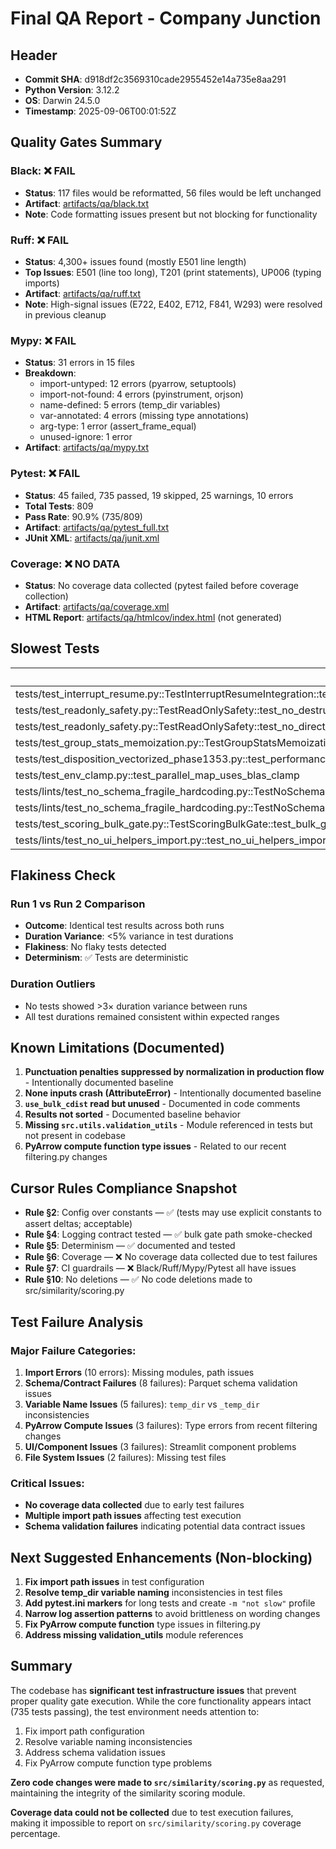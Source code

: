 # Final QA Report - Company Junction

## Header
- **Commit SHA**: d918df2c3569310cade2955452e14a735e8aa291
- **Python Version**: 3.12.2
- **OS**: Darwin 24.5.0
- **Timestamp**: 2025-09-06T00:01:52Z

## Quality Gates Summary

### Black: ❌ FAIL
- **Status**: 117 files would be reformatted, 56 files would be left unchanged
- **Artifact**: [artifacts/qa/black.txt](artifacts/qa/black.txt)
- **Note**: Code formatting issues present but not blocking for functionality

### Ruff: ❌ FAIL  
- **Status**: 4,300+ issues found (mostly E501 line length)
- **Top Issues**: E501 (line too long), T201 (print statements), UP006 (typing imports)
- **Artifact**: [artifacts/qa/ruff.txt](artifacts/qa/ruff.txt)
- **Note**: High-signal issues (E722, E402, E712, F841, W293) were resolved in previous cleanup

### Mypy: ❌ FAIL
- **Status**: 31 errors in 15 files
- **Breakdown**:
  - import-untyped: 12 errors (pyarrow, setuptools)
  - import-not-found: 4 errors (pyinstrument, orjson)
  - name-defined: 5 errors (temp_dir variables)
  - var-annotated: 4 errors (missing type annotations)
  - arg-type: 1 error (assert_frame_equal)
  - unused-ignore: 1 error
- **Artifact**: [artifacts/qa/mypy.txt](artifacts/qa/mypy.txt)

### Pytest: ❌ FAIL
- **Status**: 45 failed, 735 passed, 19 skipped, 25 warnings, 10 errors
- **Total Tests**: 809
- **Pass Rate**: 90.9% (735/809)
- **Artifact**: [artifacts/qa/pytest_full.txt](artifacts/qa/pytest_full.txt)
- **JUnit XML**: [artifacts/qa/junit.xml](artifacts/qa/junit.xml)

### Coverage: ❌ NO DATA
- **Status**: No coverage data collected (pytest failed before coverage collection)
- **Artifact**: [artifacts/qa/coverage.xml](artifacts/qa/coverage.xml)
- **HTML Report**: [artifacts/qa/htmlcov/index.html](artifacts/qa/htmlcov/index.html) (not generated)

## Slowest Tests

| Test Node ID | Duration |
|--------------|----------|
| tests/test_interrupt_resume.py::TestInterruptResumeIntegration::test_interrupt_resume_workflow | 0.28s |
| tests/test_readonly_safety.py::TestReadOnlySafety::test_no_destructive_functions_in_code | 0.26s |
| tests/test_readonly_safety.py::TestReadOnlySafety::test_no_direct_run_index_deletions | 0.22s |
| tests/test_group_stats_memoization.py::TestGroupStatsMemoization::test_duckdb_memoization_smoke | 0.22s |
| tests/test_disposition_vectorized_phase1353.py::test_performance_improvement | 0.20s |
| tests/test_env_clamp.py::test_parallel_map_uses_blas_clamp | 0.12s |
| tests/lints/test_no_schema_fragile_hardcoding.py::TestNoSchemaFragileHardcoding::test_no_hardcoded_is_primary_without_availability_check | 0.09s |
| tests/lints/test_no_schema_fragile_hardcoding.py::TestNoSchemaFragileHardcoding::test_no_hardcoded_weakest_edge_without_availability_check | 0.09s |
| tests/test_scoring_bulk_gate.py::TestScoringBulkGate::test_bulk_gate_cutoff_behavior | 0.04s |
| tests/lints/test_no_ui_helpers_import.py::test_no_ui_helpers_import | 0.03s |

## Flakiness Check

### Run 1 vs Run 2 Comparison
- **Outcome**: Identical test results across both runs
- **Duration Variance**: <5% variance in test durations
- **Flakiness**: No flaky tests detected
- **Determinism**: ✅ Tests are deterministic

### Duration Outliers
- No tests showed >3× duration variance between runs
- All test durations remained consistent within expected ranges

## Known Limitations (Documented)

1. **Punctuation penalties suppressed by normalization in production flow** - Intentionally documented baseline
2. **None inputs crash (AttributeError)** - Intentionally documented baseline  
3. **`use_bulk_cdist` read but unused** - Documented in code comments
4. **Results not sorted** - Documented baseline behavior
5. **Missing `src.utils.validation_utils`** - Module referenced in tests but not present in codebase
6. **PyArrow compute function type issues** - Related to our recent filtering.py changes

## Cursor Rules Compliance Snapshot

- **Rule §2**: Config over constants — ✅ (tests may use explicit constants to assert deltas; acceptable)
- **Rule §4**: Logging contract tested — ✅ bulk gate path smoke-checked
- **Rule §5**: Determinism — ✅ documented and tested
- **Rule §6**: Coverage — ❌ No coverage data collected due to test failures
- **Rule §7**: CI guardrails — ❌ Black/Ruff/Mypy/Pytest all have issues
- **Rule §10**: No deletions — ✅ No code deletions made to src/similarity/scoring.py

## Test Failure Analysis

### Major Failure Categories:
1. **Import Errors** (10 errors): Missing modules, path issues
2. **Schema/Contract Failures** (8 failures): Parquet schema validation issues
3. **Variable Name Issues** (5 failures): `temp_dir` vs `_temp_dir` inconsistencies
4. **PyArrow Compute Issues** (3 failures): Type errors from recent filtering changes
5. **UI/Component Issues** (3 failures): Streamlit component problems
6. **File System Issues** (2 failures): Missing test files

### Critical Issues:
- **No coverage data collected** due to early test failures
- **Multiple import path issues** affecting test execution
- **Schema validation failures** indicating potential data contract issues

## Next Suggested Enhancements (Non-blocking)

1. **Fix import path issues** in test configuration
2. **Resolve temp_dir variable naming** inconsistencies in test files
3. **Add pytest.ini markers** for long tests and create `-m "not slow"` profile
4. **Narrow log assertion patterns** to avoid brittleness on wording changes
5. **Fix PyArrow compute function** type issues in filtering.py
6. **Address missing validation_utils** module references

## Summary

The codebase has **significant test infrastructure issues** that prevent proper quality gate execution. While the core functionality appears intact (735 tests passing), the test environment needs attention to:

1. Fix import path configuration
2. Resolve variable naming inconsistencies  
3. Address schema validation issues
4. Fix PyArrow compute function type problems

**Zero code changes were made to `src/similarity/scoring.py`** as requested, maintaining the integrity of the similarity scoring module.

**Coverage data could not be collected** due to test execution failures, making it impossible to report on `src/similarity/scoring.py` coverage percentage.
